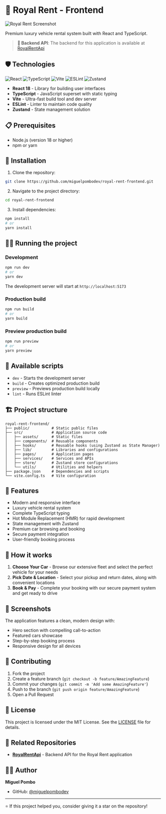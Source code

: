 # 🏰 Royal Rent - Frontend

![Royal Rent Screenshot](https://github.com/miguelpombodev/royal-rent-frontend/assets/home_screen.png)

Premium luxury vehicle rental system built with React and TypeScript.

> **📡 Backend API**: The backend for this application is available at [RoyalRentApi](https://github.com/miguelpombodev/RoyalRentApi)

## 🛡️ Technologies

![React](https://img.shields.io/badge/React-18-61DAFB?style=for-the-badge&logo=react&logoColor=white)
![TypeScript](https://img.shields.io/badge/TypeScript-5.0-3178C6?style=for-the-badge&logo=typescript&logoColor=white)
![Vite](https://img.shields.io/badge/Vite-5.0-646CFF?style=for-the-badge&logo=vite&logoColor=white)
![ESLint](https://img.shields.io/badge/ESLint-8.0-4B32C3?style=for-the-badge&logo=eslint&logoColor=white)
![Zustand](https://img.shields.io/badge/Zustand-State_Manager-FF6B35?style=for-the-badge&logo=react&logoColor=white)

- **React 18** - Library for building user interfaces
- **TypeScript** - JavaScript superset with static typing
- **Vite** - Ultra-fast build tool and dev server
- **ESLint** - Linter to maintain code quality
- **Zustand** - State management solution

## 📋 Prerequisites

- Node.js (version 18 or higher)
- npm or yarn

## 🔧 Installation

1. Clone the repository:
```bash
git clone https://github.com/miguelpombodev/royal-rent-frontend.git
```

2. Navigate to the project directory:
```bash
cd royal-rent-frontend
```

3. Install dependencies:
```bash
npm install
# or
yarn install
```

## 🏃‍♂️ Running the project

### Development
```bash
npm run dev
# or
yarn dev
```

The development server will start at `http://localhost:5173`

### Production build
```bash
npm run build
# or
yarn build
```

### Preview production build
```bash
npm run preview
# or
yarn preview
```

## 📝 Available scripts

- `dev` - Starts the development server
- `build` - Creates optimized production build
- `preview` - Previews production build locally
- `lint` - Runs ESLint linter

## 🏗️ Project structure

```
royal-rent-frontend/
├── public/          # Static public files
├── src/             # Application source code
│   ├── assets/      # Static files
│   ├── components/  # Reusable components
│   ├── hooks/       # Reusable hooks (using Zustand as State Manager)
│   ├── lib/         # Libraries and configurations
│   ├── pages/       # Application pages
│   ├── services/    # Services and APIs
│   ├── store/       # Zustand store configurations
│   └── utils/       # Utilities and helpers
├── package.json     # Dependencies and scripts
└── vite.config.ts   # Vite configuration
```

## 🎨 Features

- Modern and responsive interface
- Luxury vehicle rental system
- Complete TypeScript typing
- Hot Module Replacement (HMR) for rapid development
- State management with Zustand
- Premium car browsing and booking
- Secure payment integration
- User-friendly booking process

## 🚗 How it works

1. **Choose Your Car** - Browse our extensive fleet and select the perfect vehicle for your needs
2. **Pick Date & Location** - Select your pickup and return dates, along with convenient locations
3. **Book & Pay** - Complete your booking with our secure payment system and get ready to drive

## 🌟 Screenshots

The application features a clean, modern design with:
- Hero section with compelling call-to-action
- Featured cars showcase
- Step-by-step booking process
- Responsive design for all devices

## 🤝 Contributing

1. Fork the project
2. Create a feature branch (`git checkout -b feature/AmazingFeature`)
3. Commit your changes (`git commit -m 'Add some AmazingFeature'`)
4. Push to the branch (`git push origin feature/AmazingFeature`)
5. Open a Pull Request

## 📄 License

This project is licensed under the MIT License. See the [LICENSE](LICENSE) file for details.

## 🔗 Related Repositories

- **[RoyalRentApi](https://github.com/miguelpombodev/RoyalRentApi)** - Backend API for the Royal Rent application

## 👨‍💻 Author

**Miguel Pombo**
- GitHub: [@miguelpombodev](https://github.com/miguelpombodev)

---

⭐ If this project helped you, consider giving it a star on the repository!